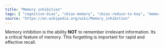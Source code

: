 ```yaml
---
title: "Memory inhibition"
tags: [ "cognitive-bias", "cbias-memory", "cbias-reduce-to-key", "memory" ]
source: "https://en.wikipedia.org/wiki/Memory_inhibition"
---
```


Memory inhibition is the ability **NOT** to remember irrelevant information. Its a critical feature of memory. This forgetting is important for rapid and effective recall. 